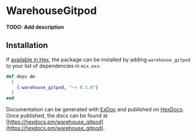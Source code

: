 # WarehouseGitpod

**TODO: Add description**

## Installation

If [available in Hex](https://hex.pm/docs/publish), the package can be installed
by adding `warehouse_gitpod` to your list of dependencies in `mix.exs`:

```elixir
def deps do
  [
    {:warehouse_gitpod, "~> 0.1.0"}
  ]
end
```

Documentation can be generated with [ExDoc](https://github.com/elixir-lang/ex_doc)
and published on [HexDocs](https://hexdocs.pm). Once published, the docs can
be found at [https://hexdocs.pm/warehouse_gitpod](https://hexdocs.pm/warehouse_gitpod).

